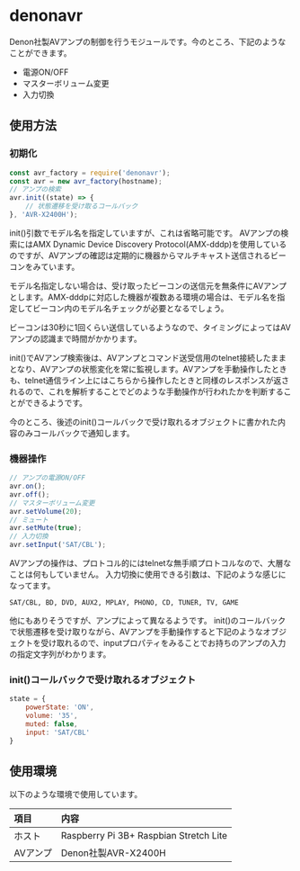 # denonavr

Denon社製AVアンプの制御を行うモジュールです。今のところ、下記のようなことができます。

* 電源ON/OFF
* マスターボリューム変更
* 入力切換

## 使用方法

### 初期化

```JavaScript
const avr_factory = require('denonavr');
const avr = new avr_factory(hostname);
// アンプの検索
avr.init((state) => {
    // 状態遷移を受け取るコールバック
}, 'AVR-X2400H');
```
init()引数でモデル名を指定していますが、これは省略可能です。
AVアンプの検索にはAMX Dynamic Device Discovery Protocol(AMX-dddp)を使用しているのですが、AVアンプの確認は定期的に機器からマルチキャスト送信されるビーコンをみています。

モデル名指定しない場合は、受け取ったビーコンの送信元を無条件にAVアンプとします。AMX-dddpに対応した機器が複数ある環境の場合は、モデル名を指定してビーコン内のモデル名チェックが必要となるでしょう。

ビーコンは30秒に1回くらい送信しているようなので、タイミングによってはAVアンプの認識まで時間がかかります。

init()でAVアンプ検索後は、AVアンプとコマンド送受信用のtelnet接続したままとなり、AVアンプの状態変化を常に監視します。AVアンプを手動操作したときも、telnet通信ライン上にはこちらから操作したときと同様のレスポンスが返されるので、これを解析することでどのような手動操作が行われたかを判断することができるようです。

今のところ、後述のinit()コールバックで受け取れるオブジェクトに書かれた内容のみコールバックで通知します。

### 機器操作

```JavaScript
// アンプの電源ON/OFF
avr.on();
avr.off();
// マスターボリューム変更
avr.setVolume(20);
// ミュート
avr.setMute(true);
// 入力切換
avr.setInput('SAT/CBL');
```
AVアンプの操作は、プロトコル的にはtelnetな無手順プロトコルなので、大層なことは何もしていません。
入力切換に使用できる引数は、下記のような感じになってます。

```
SAT/CBL, BD, DVD, AUX2, MPLAY, PHONO, CD, TUNER, TV, GAME
```
他にもありそうですが、アンプによって異なるようです。
init()のコールバックで状態遷移を受け取りながら、AVアンプを手動操作すると下記のようなオブジェクトを受け取れるので、inputプロパティをみることでお持ちのアンプの入力の指定文字列がわかります。

### init()コールバックで受け取れるオブジェクト

```JavaScript
state = {
    powerState: 'ON',
    volume: '35',
    muted: false,
    input: 'SAT/CBL'
}
```

## 使用環境
以下のような環境で使用しています。

|項目|内容|
|:----|:--------------------------------------|
|ホスト|Raspberry Pi 3B+ Raspbian Stretch Lite|
|AVアンプ|Denon社製AVR-X2400H|
